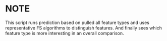 # NOTE

This script runs prediction based on pulled all feature types and uses representative FS algorithms to distinguish features. And finally sees which feature type is more interesting in an overall comparison.
